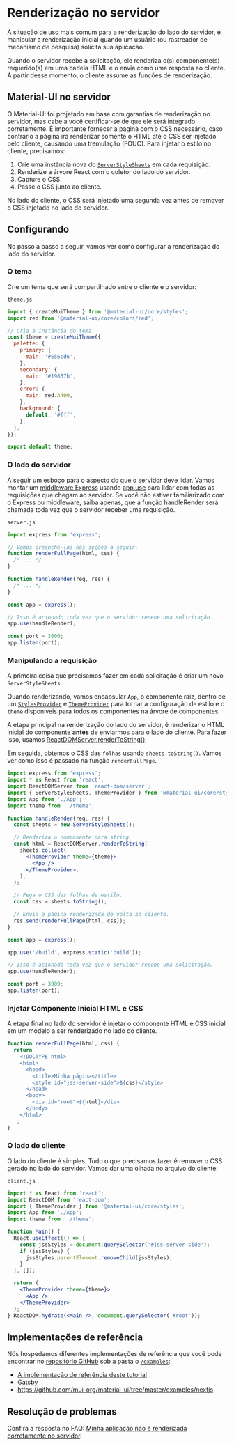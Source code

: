 # Renderização no servidor

<p class="description">A situação de uso mais comum para a renderização do lado do servidor, é manipular a renderização inicial quando um usuário (ou rastreador de mecanismo de pesquisa) solicita sua aplicação.</p>

Quando o servidor recebe a solicitação, ele renderiza o(s) componente(s) requerido(s) em uma cadeia HTML e o envia como uma resposta ao cliente. A partir desse momento, o cliente assume as funções de renderização.

## Material-UI no servidor

O Material-UI foi projetado em base com garantias de renderização no servidor, mas cabe a você certificar-se de que ele será integrado corretamente. É importante fornecer a página com o CSS necessário, caso contrário a página irá renderizar somente o HTML até o CSS ser injetado pelo cliente, causando uma tremulação (FOUC). Para injetar o estilo no cliente, precisamos:

1. Crie uma instância nova do [`ServerStyleSheets`](/styles/api/#serverstylesheets) em cada requisição.
2. Renderize a árvore React com o coletor do lado do servidor.
3. Capture o CSS.
4. Passe o CSS junto ao cliente.

No lado do cliente, o CSS será injetado uma segunda vez antes de remover o CSS injetado no lado do servidor.

## Configurando

No passo a passo a seguir, vamos ver como configurar a renderização do lado do servidor.

### O tema

Crie um tema que será compartilhado entre o cliente e o servidor:

`theme.js`

```js
import { createMuiTheme } from '@material-ui/core/styles';
import red from '@material-ui/core/colors/red';

// Cria a instância do tema.
const theme = createMuiTheme({
  palette: {
    primary: {
      main: '#556cd6',
    },
    secondary: {
      main: '#19857b',
    },
    error: {
      main: red.A400,
    },
    background: {
      default: '#fff',
    },
  },
});

export default theme;
```

### O lado do servidor

A seguir um esboço para o aspecto do que o servidor deve lidar. Vamos montar um [middleware Express](https://expressjs.com/en/guide/using-middleware.html) usando [app.use](https://expressjs.com/en/api.html) para lidar com todas as requisições que chegam ao servidor. Se você não estiver familiarizado com o Express ou middleware, saiba apenas, que a função handleRender será chamada toda vez que o servidor receber uma requisição.

`server.js`

```js
import express from 'express';

// Vamos preenchê-las nas seções a seguir.
function renderFullPage(html, css) {
  /* ... */
}

function handleRender(req, res) {
  /* ... */
}

const app = express();

// Isso é acionado toda vez que o servidor recebe uma solicitação.
app.use(handleRender);

const port = 3000;
app.listen(port);
```

### Manipulando a requisição

A primeira coisa que precisamos fazer em cada solicitação é criar um novo `ServerStyleSheets`.

Quando renderizando, vamos encapsular `App`, o componente raiz, dentro de um [`StylesProvider`](/styles/api/#stylesprovider) e [`ThemeProvider`](/styles/api/#themeprovider) para tornar a configuração de estilo e o `theme` disponíveis para todos os componentes na árvore de componentes.

A etapa principal na renderização do lado do servidor, é renderizar o HTML inicial do componente **antes** de enviarmos para o lado do cliente. Para fazer isso, usamos [ReactDOMServer.renderToString()](https://reactjs.org/docs/react-dom-server.html).

Em seguida, obtemos o CSS das `folhas` usando `sheets.toString()`. Vamos ver como isso é passado na função `renderFullPage`.

```jsx
import express from 'express';
import * as React from 'react';
import ReactDOMServer from 'react-dom/server';
import { ServerStyleSheets, ThemeProvider } from '@material-ui/core/styles';
import App from './App';
import theme from './theme';

function handleRender(req, res) {
  const sheets = new ServerStyleSheets();

  // Renderiza o componente para string.
  const html = ReactDOMServer.renderToString(
    sheets.collect(
      <ThemeProvider theme={theme}>
        <App />
      </ThemeProvider>,
    ),
  );

  // Pega o CSS das folhas de estilo.
  const css = sheets.toString();

  // Envia a página renderizada de volta ao cliente.
  res.send(renderFullPage(html, css));
}

const app = express();

app.use('/build', express.static('build'));

// Isso é acionado toda vez que o servidor recebe uma solicitação.
app.use(handleRender);

const port = 3000;
app.listen(port);
```

### Injetar Componente Inicial HTML e CSS

A etapa final no lado do servidor é injetar o componente HTML e CSS inicial em um modelo a ser renderizado no lado do cliente.

```js
function renderFullPage(html, css) {
  return `
    <!DOCTYPE html>
    <html>
      <head>
        <title>Minha página</title>
        <style id="jss-server-side">${css}</style>
      </head>
      <body>
        <div id="root">${html}</div>
      </body>
    </html>
  `;
}
```

### O lado do cliente

O lado do cliente é simples. Tudo o que precisamos fazer é remover o CSS gerado no lado do servidor. Vamos dar uma olhada no arquivo do cliente:

`client.js`

```jsx
import * as React from 'react';
import ReactDOM from 'react-dom';
import { ThemeProvider } from '@material-ui/core/styles';
import App from './App';
import theme from './theme';

function Main() {
  React.useEffect(() => {
    const jssStyles = document.querySelector('#jss-server-side');
    if (jssStyles) {
      jssStyles.parentElement.removeChild(jssStyles);
    }
  }, []);

  return (
    <ThemeProvider theme={theme}>
      <App />
    </ThemeProvider>
  );
} ReactDOM.hydrate(<Main />, document.querySelector('#root'));
```

## Implementações de referência

Nós hospedamos diferentes implementações de referência que você pode encontrar no [repositório GitHub](https://github.com/mui-org/material-ui) sob a pasta o [`/examples`](https://github.com/mui-org/material-ui/tree/master/examples):

- [A implementação de referência deste tutorial](https://github.com/mui-org/material-ui/tree/next/examples/ssr)
- [Gatsby](https://github.com/mui-org/material-ui/tree/next/examples/gatsby)
- https://github.com/mui-org/material-ui/tree/master/examples/nextjs

## Resolução de problemas

Confira a resposta no FAQ: [Minha aplicação não é renderizada corretamente no servidor](/getting-started/faq/#my-app-doesnt-render-correctly-on-the-server).
